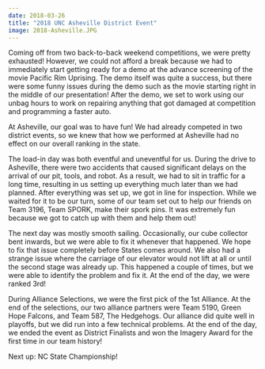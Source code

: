 ```yaml
---
date: 2018-03-26
title: "2018 UNC Asheville District Event"
image: 2018-Asheville.JPG
---
```


Coming off from two back-to-back weekend competitions, we were pretty exhausted! However, we could not afford a break because we had to immediately start getting ready for a demo at the advance screening of the movie Pacific Rim Uprising. The demo itself was quite a success, but there were some funny issues during the demo such as the movie starting right in the middle of our presentation! After the demo, we set to work using our unbag hours to work on repairing anything that got damaged at competition and programming a faster auto.

At Asheville, our goal was to have fun! We had already competed in two district events, so we knew that how we performed at Asheville had no effect on our overall ranking in the state.

The load-in day was both eventful and uneventful for us. During the drive to Asheville, there were two accidents that caused significant delays on the arrival of our pit, tools, and robot. As a result, we had to sit in traffic for a long time, resulting in us setting up everything much later than we had planned. After everything was set up, we got in line for inspection. While we waited for it to be our turn, some of our team set out to help our friends on Team 3196, Team SPORK, make their spork pins. It was extremely fun because we got to catch up with them and help them out!

The next day was mostly smooth sailing. Occasionally, our cube collector bent inwards, but we were able to fix it whenever that happened. We hope to fix that issue completely before States comes around. We also had a strange issue where the carriage of our elevator would not lift at all or until the second stage was already up. This happened a couple of times, but we were able to identify the problem and fix it. At the end of the day, we were ranked 3rd!

During Alliance Selections, we were the first pick of the 1st Alliance. At the end of the selections, our two alliance partners were Team 5190, Green Hope Falcons, and Team 587, The Hedgehogs. Our alliance did quite well in playoffs, but we did run into a few technical problems. At the end of the day, we ended the event as District Finalists and won the Imagery Award for the first time in our team history!

Next up: NC State Championship!
